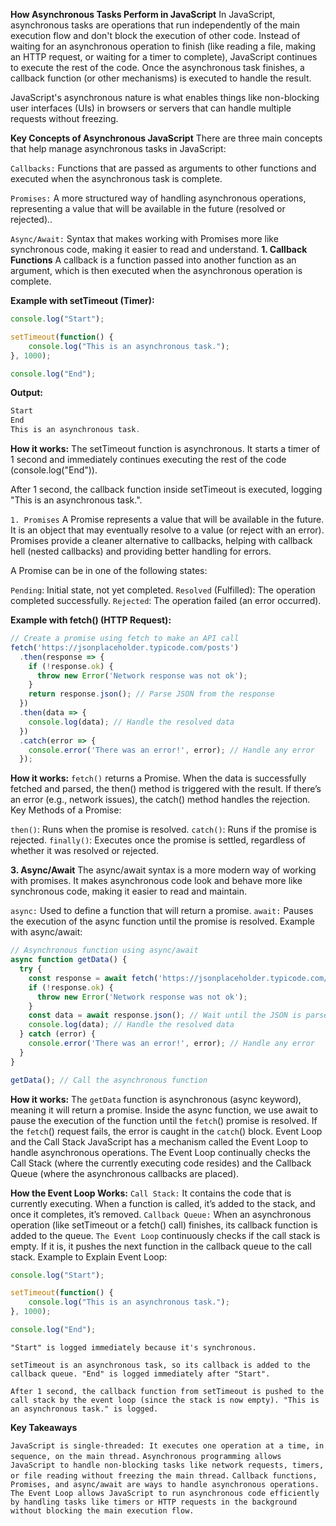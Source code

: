 **How Asynchronous Tasks Perform in JavaScript**
In JavaScript, asynchronous tasks are operations that run independently of the main execution flow and don't block the execution of other code. Instead of waiting for an asynchronous operation to finish (like reading a file, making an HTTP request, or waiting for a timer to complete), JavaScript continues to execute the rest of the code. Once the asynchronous task finishes, a callback function (or other mechanisms) is executed to handle the result.

JavaScript's asynchronous nature is what enables things like non-blocking user interfaces (UIs) in browsers or servers that can handle multiple requests without freezing.

**Key Concepts of Asynchronous JavaScript**
There are three main concepts that help manage asynchronous tasks in JavaScript:

`Callbacks:` Functions that are passed as arguments to other functions and executed when the asynchronous task is complete.

`Promises:` A more structured way of handling asynchronous operations, representing a value that will be available in the future (resolved or rejected)..

`Async/Await:` Syntax that makes working with Promises more like synchronous code, making it easier to read and understand.
**1. Callback Functions**
A callback is a function passed into another function as an argument, which is then executed when the asynchronous operation is complete.

**Example with setTimeout (Timer):**
```js
console.log("Start");

setTimeout(function() {
    console.log("This is an asynchronous task.");
}, 1000);

console.log("End");
```
**Output:**


```js
Start
End
This is an asynchronous task.
```

**How it works:**
The setTimeout function is asynchronous. It starts a timer of 1 second and immediately continues executing the rest of the code (console.log("End")).

After 1 second, the callback function inside setTimeout is executed, logging "This is an asynchronous task.".

`1. Promises`
A Promise represents a value that will be available in the future. It is an object that may eventually resolve to a value (or reject with an error). Promises provide a cleaner alternative to callbacks, helping with callback hell (nested callbacks) and providing better handling for errors.

A Promise can be in one of the following states:

`Pending`: Initial state, not yet completed.
`Resolved` (Fulfilled): The operation completed successfully.
`Rejected`: The operation failed (an error occurred).

**Example with fetch() (HTTP Request):**

```js
// Create a promise using fetch to make an API call
fetch('https://jsonplaceholder.typicode.com/posts')
  .then(response => {
    if (!response.ok) {
      throw new Error('Network response was not ok');
    }
    return response.json(); // Parse JSON from the response
  })
  .then(data => {
    console.log(data); // Handle the resolved data
  })
  .catch(error => {
    console.error('There was an error!', error); // Handle any error
  });

  ```

**How it works:**
`fetch()` returns a Promise.
When the data is successfully fetched and parsed, the then() method is triggered with the result.
If there’s an error (e.g., network issues), the catch() method handles the rejection.
Key Methods of a Promise:

`then()`: Runs when the promise is resolved.
`catch()`: Runs if the promise is rejected.
`finally()`: Executes once the promise is settled, regardless of whether it was resolved or rejected.

**3. Async/Await**
The async/await syntax is a more modern way of working with promises. It makes asynchronous code look and behave more like synchronous code, making it easier to read and maintain.

`async:` Used to define a function that will return a promise.
`await:` Pauses the execution of the async function until the promise is resolved.
Example with async/await:

```js
// Asynchronous function using async/await
async function getData() {
  try {
    const response = await fetch('https://jsonplaceholder.typicode.com/posts');
    if (!response.ok) {
      throw new Error('Network response was not ok');
    }
    const data = await response.json(); // Wait until the JSON is parsed
    console.log(data); // Handle the resolved data
  } catch (error) {
    console.error('There was an error!', error); // Handle any error
  }
}

getData(); // Call the asynchronous function
```

**How it works:**
The `getData` function is asynchronous (async keyword), meaning it will return a promise.
Inside the async function, we use await to pause the execution of the function until the `fetch`() promise is resolved.
If the `fetch`() request fails, the error is caught in the `catch`() block.
Event Loop and the Call Stack
JavaScript has a mechanism called the Event Loop to handle asynchronous operations. The Event Loop continually checks the Call Stack (where the currently executing code resides) and the Callback Queue (where the asynchronous callbacks are placed).

**How the Event Loop Works:**
`Call Stack:` It contains the code that is currently executing. When a function is called, it’s added to the stack, and once it completes, it’s removed.
`Callback Queue:` When an asynchronous operation (like setTimeout or a fetch() call) finishes, its callback function is added to the queue.
`The Event Loop` continuously checks if the call stack is empty. If it is, it pushes the next function in the callback queue to the call stack.
Example to Explain Event Loop:

```js
console.log("Start");

setTimeout(function() {
    console.log("This is an asynchronous task.");
}, 1000);

console.log("End");
```

`"Start" is logged immediately because it's synchronous.`

`setTimeout is an asynchronous task, so its callback is added to the callback queue.
"End" is logged immediately after "Start".`

`After 1 second, the callback function from setTimeout is pushed to the call stack by the event loop (since the stack is now empty).
"This is an asynchronous task." is logged.`

**Key Takeaways**

`JavaScript is single-threaded: It executes one operation at a time, in sequence, on the main thread.`
`Asynchronous programming allows JavaScript to handle non-blocking tasks like network requests, timers, or file reading without freezing the main thread.`
`Callback functions, Promises, and async/await are ways to handle asynchronous operations.
The Event Loop allows JavaScript to run asynchronous code efficiently by handling tasks like timers or HTTP requests in the background without blocking the main execution flow.`
